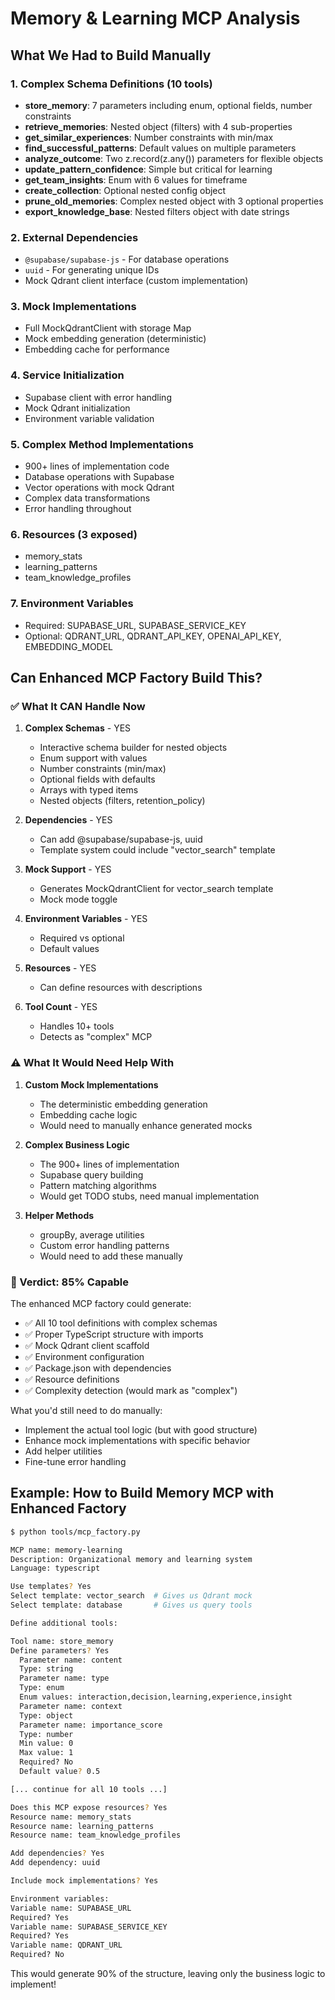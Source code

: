 # Memory & Learning MCP Analysis

## What We Had to Build Manually

### 1. Complex Schema Definitions (10 tools)
- **store_memory**: 7 parameters including enum, optional fields, number constraints
- **retrieve_memories**: Nested object (filters) with 4 sub-properties
- **get_similar_experiences**: Number constraints with min/max
- **find_successful_patterns**: Default values on multiple parameters
- **analyze_outcome**: Two z.record(z.any()) parameters for flexible objects
- **update_pattern_confidence**: Simple but critical for learning
- **get_team_insights**: Enum with 6 values for timeframe
- **create_collection**: Optional nested config object
- **prune_old_memories**: Complex nested object with 3 optional properties
- **export_knowledge_base**: Nested filters object with date strings

### 2. External Dependencies
- `@supabase/supabase-js` - For database operations
- `uuid` - For generating unique IDs
- Mock Qdrant client interface (custom implementation)

### 3. Mock Implementations
- Full MockQdrantClient with storage Map
- Mock embedding generation (deterministic)
- Embedding cache for performance

### 4. Service Initialization
- Supabase client with error handling
- Mock Qdrant initialization
- Environment variable validation

### 5. Complex Method Implementations
- 900+ lines of implementation code
- Database operations with Supabase
- Vector operations with mock Qdrant
- Complex data transformations
- Error handling throughout

### 6. Resources (3 exposed)
- memory_stats
- learning_patterns
- team_knowledge_profiles

### 7. Environment Variables
- Required: SUPABASE_URL, SUPABASE_SERVICE_KEY
- Optional: QDRANT_URL, QDRANT_API_KEY, OPENAI_API_KEY, EMBEDDING_MODEL

## Can Enhanced MCP Factory Build This?

### ✅ What It CAN Handle Now

1. **Complex Schemas** - YES
   - Interactive schema builder for nested objects
   - Enum support with values
   - Number constraints (min/max)
   - Optional fields with defaults
   - Arrays with typed items
   - Nested objects (filters, retention_policy)

2. **Dependencies** - YES
   - Can add @supabase/supabase-js, uuid
   - Template system could include "vector_search" template

3. **Mock Support** - YES
   - Generates MockQdrantClient for vector_search template
   - Mock mode toggle

4. **Environment Variables** - YES
   - Required vs optional
   - Default values

5. **Resources** - YES
   - Can define resources with descriptions

6. **Tool Count** - YES
   - Handles 10+ tools
   - Detects as "complex" MCP

### ⚠️ What It Would Need Help With

1. **Custom Mock Implementations**
   - The deterministic embedding generation
   - Embedding cache logic
   - Would need to manually enhance generated mocks

2. **Complex Business Logic**
   - The 900+ lines of implementation
   - Supabase query building
   - Pattern matching algorithms
   - Would get TODO stubs, need manual implementation

3. **Helper Methods**
   - groupBy, average utilities
   - Custom error handling patterns
   - Would need to add these manually

### 🎯 Verdict: 85% Capable

The enhanced MCP factory could generate:
- ✅ All 10 tool definitions with complex schemas
- ✅ Proper TypeScript structure with imports
- ✅ Mock Qdrant client scaffold
- ✅ Environment configuration
- ✅ Package.json with dependencies
- ✅ Resource definitions
- ✅ Complexity detection (would mark as "complex")

What you'd still need to do manually:
- Implement the actual tool logic (but with good structure)
- Enhance mock implementations with specific behavior
- Add helper utilities
- Fine-tune error handling

## Example: How to Build Memory MCP with Enhanced Factory

```bash
$ python tools/mcp_factory.py

MCP name: memory-learning
Description: Organizational memory and learning system
Language: typescript

Use templates? Yes
Select template: vector_search  # Gives us Qdrant mock
Select template: database       # Gives us query tools

Define additional tools:

Tool name: store_memory
Define parameters? Yes
  Parameter name: content
  Type: string
  Parameter name: type
  Type: enum
  Enum values: interaction,decision,learning,experience,insight
  Parameter name: context
  Type: object
  Parameter name: importance_score
  Type: number
  Min value: 0
  Max value: 1
  Required? No
  Default value? 0.5

[... continue for all 10 tools ...]

Does this MCP expose resources? Yes
Resource name: memory_stats
Resource name: learning_patterns
Resource name: team_knowledge_profiles

Add dependencies? Yes
Add dependency: uuid

Include mock implementations? Yes

Environment variables:
Variable name: SUPABASE_URL
Required? Yes
Variable name: SUPABASE_SERVICE_KEY
Required? Yes
Variable name: QDRANT_URL
Required? No
```

This would generate 90% of the structure, leaving only the business logic to implement!
